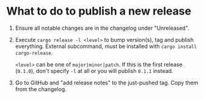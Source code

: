 # What to do to publish a new release

1. Ensure all notable changes are in the changelog under "Unreleased".

2. Execute `cargo release -l <level>` to bump version(s), tag and publish
   everything. External subcommand, must be installed with `cargo install
   cargo-release`.
   
   `<level>` can be one of `major|minor|patch`. If this is the first release
   (`0.1.0`), don't specify `-l` at all or you will publish `0.1.1` instead.

3. Go to GitHub and "add release notes" to the just-pushed tag. Copy them from
   the changelog.
